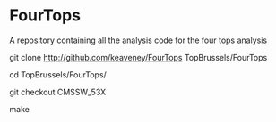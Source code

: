 FourTops
========

A repository containing all the analysis code for the four tops analysis


git clone http://github.com/keaveney/FourTops TopBrussels/FourTops

cd TopBrussels/FourTops/

git checkout CMSSW_53X

make
